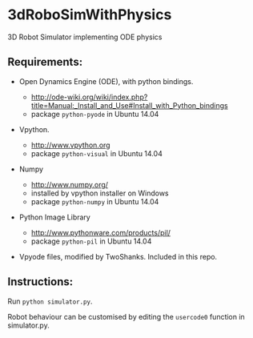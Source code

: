 3dRoboSimWithPhysics
====================

3D Robot Simulator implementing ODE physics

## Requirements:

* Open Dynamics Engine (ODE), with python bindings.
    - http://ode-wiki.org/wiki/index.php?title=Manual:_Install_and_Use#Install_with_Python_bindings
    - package `python-pyode` in Ubuntu 14.04
* Vpython.
    - http://www.vpython.org
    - package `python-visual` in Ubuntu 14.04
* Numpy
    - http://www.numpy.org/
    - installed by vpython installer on Windows
    - package `python-numpy` in Ubuntu 14.04
* Python Image Library
    - http://www.pythonware.com/products/pil/
    - package `python-pil` in Ubuntu 14.04

* Vpyode files, modified by TwoShanks.  Included in this repo.

## Instructions:
Run `python simulator.py`.

Robot behaviour can be customised by editing the `usercode0` function
in simulator.py.
